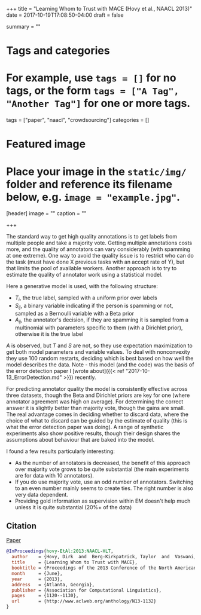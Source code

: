 +++
title = "Learning Whom to Trust with MACE (Hovy et al., NAACL 2013)"
date = 2017-10-19T17:08:50-04:00
draft = false

summary = ""

# Tags and categories
# For example, use `tags = []` for no tags, or the form `tags = ["A Tag", "Another Tag"]` for one or more tags.
tags = ["paper", "naacl", "crowdsourcing"]
categories = []

# Featured image
# Place your image in the `static/img/` folder and reference its filename below, e.g. `image = "example.jpg"`.
[header]
image = ""
caption = ""

+++

The standard way to get high quality annotations is to get labels from multiple people and take a majority vote.
Getting multiple annotations costs more, and the quality of annotators can vary considerably (with spamming at one extreme).
One way to avoid the quality issue is to restrict who can do the task (must have done X previous tasks with an accept rate of Y), but that limits the pool of available workers.
Another approach is to try to estimate the quality of annotator work using a statistical model.

Here a generative model is used, with the following structure:

- $T_i$, the true label, sampled with a uniform prior over labels
- $S_{ij}$, a binary variable indicating if the person is spamming or not, sampled as a Bernoulli variable with a Beta prior
- $A_{ij}$, the annotator's decision, if they are spamming it is sampled from a multinomial with parameters specific to them (with a Dirichlet prior), otherwise it is the true label

$A$ is observed, but $T$ and $S$ are not, so they use expectation maximization to get both model parameters and variable values.
To deal with nonconvexity they use 100 random restarts, deciding which is best based on how well the model describes the data.
Note - this model (and the code) was the basis of the error detection paper I [wrote about]({{< ref "2017-10-13_ErrorDetection.md" >}}) recently.

For predicting annotator quality the model is consistently effective across three datasets, though the Beta and Dirichlet priors are key for one (where annotator agreement was high on average).
For determining the correct answer it is slightly better than majority vote, though the gains are small.
The real advantage comes in deciding whether to discard data, where the choice of what to discard can be guided by the estimate of quality (this is what the error detection paper was doing).
A range of synthetic experiments also show positive results, though their design shares the assumptions about behaviour that are baked into the model.

I found a few results particularly interesting:

- As the number of annotators is decreased, the benefit of this approach over majority vote grows to be quite substantial (the main experiments are for data with 10 annotators).
- If you do use majority vote, use an odd number of annotators. Switching to an even number mainly seems to create ties. The right number is also very data dependent.
- Providing gold information as supervision within EM doesn't help much unless it is quite substantial (20%+ of the data)

## Citation

[Paper](http://www.aclweb.org/anthology/N13-1132.pdf)

```bibtex
@InProceedings{hovy-EtAl:2013:NAACL-HLT,
  author    = {Hovy, Dirk  and  Berg-Kirkpatrick, Taylor  and  Vaswani, Ashish  and  Hovy, Eduard},
  title     = {Learning Whom to Trust with MACE},
  booktitle = {Proceedings of the 2013 Conference of the North American Chapter of the Association for Computational Linguistics: Human Language Technologies},
  month     = {June},
  year      = {2013},
  address   = {Atlanta, Georgia},
  publisher = {Association for Computational Linguistics},
  pages     = {1120--1130},
  url       = {http://www.aclweb.org/anthology/N13-1132}
}
```

